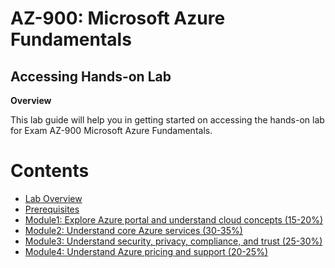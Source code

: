 # AZ-900: Microsoft Azure Fundamentals

## Accessing Hands-on Lab

**Overview**

This lab guide will help you in getting started on accessing the hands-on lab for Exam AZ-900 Microsoft Azure Fundamentals.

# **Contents**
 
 * [Lab Overview](./technical_deep_dive/Lab_Overview)
 * [Prerequisites](./technical_deep_dive/Prerequisites/readme.md)
 * [Module1: Explore Azure portal and understand cloud concepts (15-20%)](./)
 * [Module2: Understand core Azure services (30-35%)](./)
 * [Module3: Understand security, privacy, compliance, and trust (25-30%)](./)
 * [Module4: Understand Azure pricing and support (20-25%)](./)
